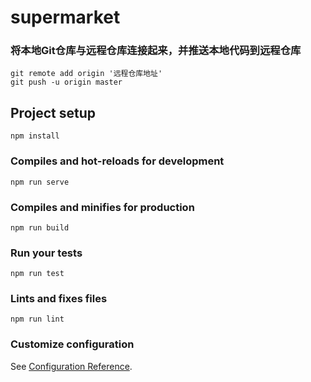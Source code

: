 # supermarket

### 将本地Git仓库与远程仓库连接起来，并推送本地代码到远程仓库
```shell
git remote add origin '远程仓库地址'
git push -u origin master
```

## Project setup
```
npm install
```

### Compiles and hot-reloads for development
```
npm run serve
```

### Compiles and minifies for production
```
npm run build
```

### Run your tests
```
npm run test
```

### Lints and fixes files
```
npm run lint
```

### Customize configuration
See [Configuration Reference](https://cli.vuejs.org/config/).
